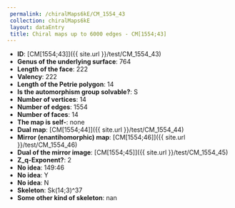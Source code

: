 ```yaml
--- 
 permalink: /chiralMaps6kE/CM_1554_43 
 collection: chiralMaps6kE
 layout: dataEntry
 title: Chiral maps up to 6000 edges - CM[1554;43]
---
```


- **ID**: [CM[1554;43]]({{ site.url }}/test/CM_1554_43)
- **Genus of the underlying surface**: 764
- **Length of the face**: 222
- **Valency**: 222
- **Length of the Petrie polygon**: 14
- **Is the automorphism group solvable?**: S
- **Number of vertices**: 14
- **Number of edges**: 1554
- **Number of faces**: 14
- **The map is self-**: none
- **Dual map**: [CM[1554;44]]({{ site.url }}/test/CM_1554_44)
- **Mirror (enantihomorphic) map**: [CM[1554;46]]({{ site.url }}/test/CM_1554_46)
- **Dual of the mirror image**: [CM[1554;45]]({{ site.url }}/test/CM_1554_45)
- **Z_q-Exponent?**: 2
- **No idea**:  149:46
- **No idea**: Y
- **No idea**: N
- **Skeleton**: Sk(14;3)^37
- **Some other kind of skeleton**: nan
